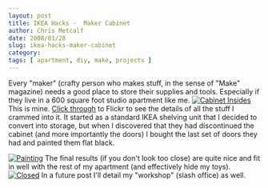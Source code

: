 ```yaml
---
layout: post
title: IKEA Hacks -  Maker Cabinet
author: Chris Metcalf
date: 2008/01/28
slug: ikea-hacks-maker-cabinet
category: 
tags: [ apartment, diy, make, projects ]
---
```


Every "maker" (crafty person who makes stuff, in the sense of "Make" magazine) needs a good place to store their supplies and tools. Especially if they live in a 600 square foot studio apartment like me.
[![Cabinet Insides](http://farm3.static.flickr.com/2203/2177649620_65b22cb3c9.jpg?v=0)](http://flickr.com/photos/chrismetcalf/2177649620/in/set-72157603662780580/)
This is mine. [Click through](http://flickr.com/photos/chrismetcalf/2177649620/in/set-72157603662780580/) to Flickr to see the details of all the stuff I crammed into it. It started as a standard IKEA shelving unit that I decided to convert into storage, but when I discovered that they had discontinued the cabinet (and more importantly the doors) I bought the last set of doors they had and painted them flat black.
<!--more-->
[![Painting](http://farm3.static.flickr.com/2082/2099068225_0eef475592.jpg?v=0)](http://flickr.com/photos/chrismetcalf/2099068225/in/set-72157603662780580/)
The final results (if you don't look too close) are quite nice and fit in well with the rest of my apartment (and effectively hide my toys).
[![Closed](http://farm3.static.flickr.com/2199/2176855435_b5eb66cb35.jpg?v=0)](http://flickr.com/photos/chrismetcalf/2176855435/in/set-72157603662780580/)
In a future post I'll detail my "workshop" (slash office) as well.
